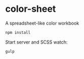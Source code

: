 # color-sheet
A spreadsheet-like color workbook

```
npm install
```
Start server and SCSS watch:
```
gulp
```
